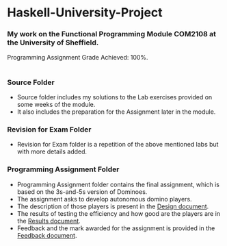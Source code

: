 # Haskell-University-Project

### My work on the Functional Programming Module COM2108 at the University of Sheffield. 
Programming Assignment Grade Achieved: 100%.
#

### Source Folder
- Source folder includes my solutions to the Lab exercises provided on some weeks of the module.
- It also includes the preparation for the Assignment later in the module.

### Revision for Exam Folder
- Revision for Exam folder is a repetition of the above mentioned labs but with more details added.

### Programming Assignment Folder
- Programming Assignment folder contains the final assignment, which is based on the 3s-and-5s version of Dominoes. 
- The assignment asks to develop autonomous domino players.
- The description of those players is present in the [Design document](Programming&#32;Assignment/Agne_Knietaite_Design.pdf).
- The results of testing the efficiency and how good are the players are in the [Results document](Programming&#32;Assignment/Agne_Knietaite_Results.pdf).
- Feedback and the mark awarded for the assignment is provided in the [Feedback document](Programming&#32;Assignment/Feedback.pdf).
